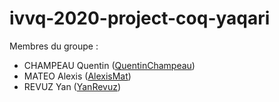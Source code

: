 # ivvq-2020-project-coq-yaqari
Membres du groupe :
- CHAMPEAU Quentin ([QuentinChampeau](https://github.com/QuentinChampeau))
- MATEO Alexis ([AlexisMat](https://github.com/AlexisMat))
- REVUZ Yan ([YanRevuz](https://github.com/YanRevuz))
